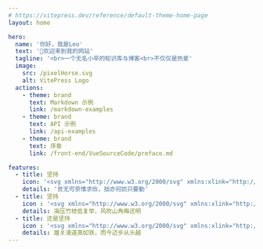 ```yaml
---
# https://vitepress.dev/reference/default-theme-home-page
layout: home

hero:
  name: '你好，我是Leo'
  text: '👋欢迎来到我的网站'
  tagline: '<br>一个无名小卒的知识库与博客<br>不仅仅是热爱'
  image: 
    src: /pixelHorse.svg
    alt: VitePress Logo
  actions:
    - theme: brand
      text: Markdown 示例
      link: /markdown-examples
    - theme: brand
      text: API 示例
      link: /api-examples
    - theme: brand
      text: 序章
      link: /front-end/VueSourceCode/preface.md

features:
  - title: 坚持
    icon: '<svg xmlns="http://www.w3.org/2000/svg" xmlns:xlink="http://www.w3.org/1999/xlink" width="32" height="32" viewBox="0 0 32 32" fill="none"><path d="M22.6316 0L9.36841 0L0 9.36843L0 22.6316L9.36841 32L22.6316 32L32 22.6316L32 9.36843L22.6316 0ZM31.4737 15.7895L30.2105 15.7895L30.2105 8.42105L31.4737 9.68421L31.4737 15.7895ZM5.15788 27.2632L6.00001 26.421L9.47368 29.8947L7.68423 29.8947L5.15788 27.2632ZM2.21054 16.3158L8.10527 16.3158L8.10527 18.421L4.42106 18.421L4.52634 18.7368C5.05265 20.8421 6.00001 22.7368 7.47369 24.2105L6.10528 25.5789L2.21054 21.6842L2.21054 16.3158ZM26.7368 4.94737L25.8947 5.78947L22.421 2.31579L24.2105 2.31579L26.7368 4.94737ZM27.1579 5.26316L29.7895 7.89474L29.7895 9.68421L26.3158 6.21054L27.1579 5.26316ZM25.4737 6.21054L24.1053 7.57895C22.6316 6.10526 20.7368 5.1579 18.6316 4.63159L18.3158 4.52631L18.3158 6.31579L18.3158 8.21052L16.2105 8.21052L16.2105 2.31579L21.6842 2.31579L25.4737 6.21054ZM25.5789 13.2632C24.7368 9.89475 22.2105 7.36842 18.8421 6.52631L18.8421 5.26316C22.7368 6.31579 25.7895 9.26316 26.8421 13.2632L25.5789 13.2632ZM18.8421 26.9474L18.8421 25.6842C22.2105 24.8421 24.7368 22.3158 25.5789 18.9474L26.8421 18.9474C25.7895 22.9474 22.7368 25.8947 18.8421 26.9474ZM13.0526 26.9474C9.1579 25.8947 6.10528 22.9474 5.05265 18.9474L6.31579 18.9474C7.15791 22.3158 9.68422 24.8421 13.0526 25.6842L13.0526 26.9474ZM13.0526 5.26316L13.0526 6.52631C9.68422 7.36842 7.15791 9.89475 6.31579 13.2632L5.05265 13.2632C6.10528 9.26316 9.1579 6.31579 13.0526 5.26316ZM21.3684 14.5263L18.8421 14.5263L18.8421 13.7895L21.0526 13.7895C21.1579 14 21.2632 14.2105 21.3684 14.5263ZM21.0526 18.421L18.8421 18.421L18.8421 17.6842L21.3684 17.6842C21.2632 18 21.1579 18.2105 21.0526 18.421ZM18.8421 21.5789C20 21.0526 20.8421 20.1053 21.4737 18.9474L25.0526 18.9474C24.2105 22 21.8947 24.3158 18.8421 25.1579L18.8421 21.5789ZM17.5789 18.9474L18.3158 18.9474L18.3158 21.1579C18.1053 21.2632 17.7895 21.3684 17.5789 21.4737L17.5789 18.9474ZM14.3158 21.4737C14.1053 21.3684 13.7895 21.2632 13.5789 21.1579L13.5789 18.9474L14.3158 18.9474L14.3158 21.4737ZM10.5263 17.6842L13.0526 17.6842L13.0526 18.421L10.8421 18.421C10.7368 18.2105 10.6316 18 10.5263 17.6842ZM10.8421 13.7895L13.0526 13.7895L13.0526 14.5263L10.5263 14.5263C10.6316 14.2105 10.7368 14 10.8421 13.7895ZM13.0526 10.6316C11.8947 11.1579 11.0526 12.1053 10.421 13.2632L6.8421 13.2632C7.68423 10.2105 10 7.89474 13.0526 7.05263L13.0526 10.6316ZM14.3158 13.2632L13.5789 13.2632L13.5789 11.0526C13.7895 10.9474 14.1053 10.8421 14.3158 10.7368L14.3158 13.2632ZM17.5789 10.7368C17.7895 10.8421 18.1053 10.9474 18.3158 11.0526L18.3158 13.2632L17.5789 13.2632L17.5789 10.7368ZM18.3158 13.7895L18.3158 14.5263L17.5789 14.5263L17.5789 13.7895L18.3158 13.7895ZM17.0526 17.1579L17.0526 18.421L16.2105 18.421L16.2105 16.3158L18.3158 16.3158L18.3158 17.1579L17.0526 17.1579ZM18.3158 17.6842L18.3158 18.421L17.5789 18.421L17.5789 17.6842L18.3158 17.6842ZM15.6842 18.421L14.8421 18.421L14.8421 17.1579L13.5789 17.1579L13.5789 16.3158L15.6842 16.3158L15.6842 18.421ZM13.5789 18.421L13.5789 17.6842L14.3158 17.6842L14.3158 18.421L13.5789 18.421ZM17.0526 15.0526L18.3158 15.0526L18.3158 15.8947L16.2105 15.8947L16.2105 13.7895L17.0526 13.7895L17.0526 15.0526ZM15.6842 15.7895L13.5789 15.7895L13.5789 14.9474L14.8421 14.9474L14.8421 13.6842L15.6842 13.6842L15.6842 15.7895ZM14.3158 14.5263L13.5789 14.5263L13.5789 13.7895L14.3158 13.7895L14.3158 14.5263ZM13.0526 13.2632L11.0526 13.2632C11.5789 12.4211 12.2105 11.7895 13.0526 11.2632L13.0526 13.2632ZM13.0526 18.9474L13.0526 20.9474C12.2105 20.421 11.5789 19.7895 11.0526 18.9474L13.0526 18.9474ZM18.8421 18.9474L20.8421 18.9474C20.3158 19.7895 19.6842 20.421 18.8421 20.9474L18.8421 18.9474ZM18.8421 13.2632L18.8421 11.2632C19.6842 11.7895 20.3158 12.4211 20.8421 13.2632L18.8421 13.2632ZM18.3158 10.4211C18 10.3158 17.6842 10.2105 17.3684 10.1053L17.0526 10L17.0526 13.1579L16.2105 13.1579L16.2105 8.73684L18.3158 8.73684L18.3158 10.4211ZM15.6842 13.2632L14.8421 13.2632L14.8421 10.1053L14.5263 10.2105C14.2105 10.3158 13.8947 10.4211 13.5789 10.5263L13.5789 8.94737L15.6842 8.94737L15.6842 13.2632ZM10.3158 13.7895C10.2105 14.1053 10.1053 14.4211 10 14.7368L9.89472 15.0526L13.0526 15.0526L13.0526 15.8947L8.63159 15.8947L8.63159 13.7895L10.3158 13.7895ZM13.0526 16.3158L13.0526 17.1579L9.89472 17.1579L10 17.4737C10.1053 17.7895 10.2105 18.1053 10.3158 18.421L8.73686 18.421L8.73686 16.3158L13.0526 16.3158ZM10.5263 18.9474C11.0526 20.1053 12 20.9474 13.1579 21.5789L13.1579 25.1579C10.1053 24.3158 7.78946 22 6.94738 18.9474L10.5263 18.9474ZM13.5789 21.7895C13.8947 21.8947 14.2105 22 14.5263 22.1053L14.8421 22.2105L14.8421 19.0526L15.6842 19.0526L15.6842 23.4737L13.5789 23.4737L13.5789 21.7895ZM16.2105 18.9474L17.0526 18.9474L17.0526 22.1053L17.3684 22C17.6842 21.8947 18 21.7895 18.3158 21.6842L18.3158 23.2632L16.2105 23.2632L16.2105 18.9474ZM21.6842 18.421C21.7895 18.1053 21.8947 17.7895 22 17.4737L22.1053 17.1579L18.9474 17.1579L18.9474 16.3158L23.3684 16.3158L23.3684 18.421L21.6842 18.421ZM18.8421 15.7895L18.8421 15.0526L22 15.0526L21.8947 14.7368C21.7895 14.4211 21.6842 14.1053 21.5789 13.7895L23.1579 13.7895L23.1579 15.8947L18.8421 15.8947L18.8421 15.7895ZM21.4737 13.2632C20.9474 12.1053 20 11.2632 18.8421 10.6316L18.8421 7.05263C21.8947 7.89474 24.2105 10.2105 25.0526 13.2632L21.4737 13.2632ZM15.6842 8.3158L13.5789 8.3158L13.5789 4.63159L13.2632 4.73684C11.1579 5.26316 9.26318 6.21054 7.78946 7.68421L6.42106 6.31579L10.3158 2.42105L15.7895 2.42105L15.7895 8.3158L15.6842 8.3158ZM6.10528 5.78947L5.26316 4.94737L7.89474 2.31579L9.68422 2.31579L6.10528 5.78947ZM5.6842 6.21054L2.21054 9.68421L2.21054 7.89474L4.84211 5.26316L5.6842 6.21054ZM6.10528 6.52631L7.47369 7.89474C6.10528 9.36843 5.05265 11.2632 4.52634 13.3684L4.42106 13.6842L6.21052 13.6842L8.10527 13.6842L8.10527 15.7895L2.21054 15.7895L2.21054 10.3158L6.10528 6.52631ZM5.6842 26L4.84211 26.8421L2.21054 24.2105L2.21054 22.421L5.6842 26ZM6.42106 26L7.78946 24.6316C9.26318 26 11.1579 27.0526 13.2632 27.5789L13.5789 27.6842L13.5789 25.8947L13.5789 24L15.6842 24L15.6842 29.8947L10.2105 29.8947L6.42106 26ZM16.2105 23.8947L18.3158 23.8947L18.3158 27.5789L18.6316 27.4737C20.7368 26.9474 22.6316 26 24.1053 24.5263L25.4737 25.8947L21.6842 29.6842L16.2105 29.6842L16.2105 23.8947ZM25.8947 26.421L26.7368 27.2632L24.1053 29.8947L22.3158 29.8947L25.8947 26.421ZM26.2105 26L29.6842 22.5263L29.6842 24.3158L27.0526 26.9474L26.2105 26ZM25.8947 25.6842L24.5263 24.3158C26 22.8421 26.9474 20.9474 27.4737 18.8421L27.5789 18.5263L25.7895 18.5263L23.8947 18.5263L23.8947 16.421L29.7895 16.421L29.7895 21.8947L25.8947 25.6842ZM23.7895 15.7895L23.7895 13.6842L27.4737 13.6842L27.3684 13.3684C26.8421 11.2632 25.8947 9.36843 24.421 7.89474L25.7895 6.52631L29.5789 10.3158L29.5789 15.7895L23.7895 15.7895ZM23.6842 1.78947L16.3158 1.78947L16.3158 0.526316L22.5263 0.526316L23.6842 1.78947ZM9.57896 0.526316L15.7895 0.526316L15.7895 1.78947L8.42105 1.78947L9.57896 0.526316ZM1.68422 8.42105L1.68422 15.7895L0.421046 15.7895L0.421046 9.57896L1.68422 8.42105ZM0.421046 16.3158L1.68422 16.3158L1.68422 23.6842L0.421046 22.421L0.421046 16.3158ZM8.31578 30.421L15.6842 30.421L15.6842 31.6842L9.47368 31.6842L8.31578 30.421ZM22.421 31.5789L16.2105 31.5789L16.2105 30.3158L23.5789 30.3158L22.421 31.5789ZM30.2105 23.7895L30.2105 16.421L31.4737 16.421L31.4737 22.6316L30.2105 23.7895Z"   fill="#D5B270" ></path></svg>'
    details: '贫无可奈惟求俭，拙亦何妨只要勤'
  - title: 坚持
    icon : '<svg xmlns="http://www.w3.org/2000/svg" xmlns:xlink="http://www.w3.org/1999/xlink" width="32" height="32" viewBox="0 0 32 32" fill="none"><path d="M19.4098 15.2131L32 15.2131L32 14.8984C31.4754 6.9246 25.0754 0.52459 17.1016 0L16.7869 0L16.7869 7.44919L15.2131 7.44919L15.2131 0L14.8984 0C6.9246 0.52459 0.52459 6.9246 0 14.8984L0 15.2131L12.5902 15.2131L12.5902 16.7869L0 16.7869L0 17.1016C0.52459 25.0754 6.9246 31.4754 14.8984 32L15.2131 32L15.2131 24.6557L16.7869 24.6557L16.7869 32L17.1016 32C25.0754 31.4754 31.4754 25.0754 32 17.1016L32 16.7869L19.4098 16.7869L19.4098 15.2131ZM17.3115 0.629514C24.7607 1.25902 30.8459 7.23935 31.4754 14.7934L19.4098 14.7934L17.3115 14.7934L17.3115 13.2197L29.9016 13.2197L29.7967 12.9049C28.5377 7.5541 24.5508 3.56722 19.2 2.3082L18.8852 2.20329L18.8852 7.44919L17.3115 7.44919L17.3115 0.629514ZM23.1869 22.5574L23.1869 25.0754L23.6066 24.4459C24.2361 23.6066 24.7607 22.5574 24.9705 21.5082L25.0754 21.1934L18.7803 21.1934L18.7803 24.1311L17.2066 24.1311L17.2066 19.4098L29.0623 19.4098C27.8033 24.2361 24.1311 28.0131 19.3049 29.1672L19.3049 21.6131L24.4459 21.6131C24.2361 22.2426 24.0262 22.8721 23.7115 23.3967L23.7115 22.4525L23.1869 22.4525L23.1869 22.5574ZM14.6885 24.1311L13.1148 24.1311L13.1148 21.1934L6.81967 21.1934L6.9246 21.5082C7.13445 22.5574 7.65904 23.6066 8.28851 24.4459L8.70822 25.0754L8.70822 22.5574L8.18363 22.5574L8.18363 23.5016C7.86885 22.977 7.65904 22.3475 7.44919 21.718L12.5902 21.718L12.5902 29.2721C7.76392 28.0131 3.98691 24.341 2.8328 19.5147L14.7934 19.5147L14.7934 24.1311L14.6885 24.1311ZM16.7869 18.9902L15.2131 18.9902L15.2131 16.8918L13.1148 16.8918L13.1148 15.318L15.2131 15.318L15.2131 13.2197L16.7869 13.2197L16.7869 15.318L18.8852 15.318L18.8852 16.8918L16.7869 16.8918L16.7869 18.9902ZM8.70822 9.54755L8.70822 7.02951L8.28851 7.65902C7.65904 8.49837 7.13445 9.54755 6.9246 10.5967L6.81967 10.9115L13.1148 10.9115L13.1148 7.97378L14.6885 7.97378L14.6885 12.6951L2.72788 12.6951C3.98691 7.86885 7.65904 4.09181 12.4852 2.9377L12.4852 10.4918L7.34426 10.4918C7.55411 9.8623 7.76392 9.23279 8.0787 8.70819L8.0787 9.65246L8.70822 9.65246L8.70822 9.54755ZM18.8852 10.9115L25.1803 10.9115L25.0754 10.5967C24.8656 9.54755 24.341 8.49837 23.7115 7.65902L23.2918 7.02951L23.2918 9.54755L23.8164 9.54755L23.8164 8.60328C24.1311 9.12787 24.341 9.75737 24.5508 10.3869L19.4098 10.3869L19.4098 2.83279C24.2361 4.09181 28.0131 7.76394 29.1672 12.5902L17.3115 12.5902L17.3115 7.86885L18.8852 7.86885L18.8852 10.9115ZM16.7869 7.97378L16.7869 12.6951L15.2131 12.6951L15.2131 7.97378L16.7869 7.97378ZM0.52459 14.6885C1.15411 7.23935 7.13445 1.15411 14.6885 0.52459L14.6885 7.34426L13.1148 7.34426L13.1148 2.09836L12.8 2.20329C7.44919 3.46229 3.46232 7.44919 2.20329 12.8L2.09836 13.1148L14.6885 13.1148L14.6885 14.6885L12.5902 14.6885L0.52459 14.6885ZM14.6885 31.4754C7.23933 30.8459 1.15411 24.8656 0.52459 17.3115L12.8 17.3115L14.5836 17.3115L14.5836 18.8852L1.99343 18.8852L2.09836 19.2C3.35739 24.5508 7.34426 28.5377 12.6951 29.7967L13.0098 29.9016L13.0098 24.6557L14.5836 24.6557L14.5836 31.4754L14.6885 31.4754ZM15.2131 24.1311L15.2131 19.4098L16.7869 19.4098L16.7869 24.1311L15.2131 24.1311ZM31.3705 17.4164C30.741 24.8656 24.7607 30.9508 17.2066 31.5803L17.2066 24.7607L18.7803 24.7607L18.7803 30.0066L19.0951 29.9016C24.4459 28.6426 28.4328 24.6557 29.6918 19.3049L29.7967 18.9902L17.2066 18.9902L17.2066 17.4164L19.3049 17.4164L31.3705 17.4164Z"   fill="#D5B270" ></path></svg>'
    details: 海压竹枝低复举，风吹山角晦还明
  - title: 还是坚持
    icon : '<svg xmlns="http://www.w3.org/2000/svg" xmlns:xlink="http://www.w3.org/1999/xlink" width="32" height="32" viewBox="0 0 32 32" fill="none"><path d="M28.2229 5.66558L26.3344 3.77706L22.5574 0L9.33769 0L0 9.33771L0 22.5574L3.77706 26.3344L4.72131 27.2787L9.44262 32L22.6623 32L32 22.6623L32 9.44262L28.2229 5.66558ZM31.4754 15.8426L26.0197 15.8426L26.0197 11.8557L28.2229 11.8557L28.2229 8.91803L30.6361 8.91803L31.4754 9.75737L31.4754 15.8426ZM27.6984 23.2918L26.0197 23.2918L26.0197 20.8787L27.6984 20.8787L27.6984 23.2918ZM25.4951 23.2918L23.7115 23.2918L23.7115 20.8787L25.4951 20.8787L25.4951 23.2918ZM20.7738 26.1246L23.1869 26.1246L23.1869 27.8033L20.7738 27.8033L20.7738 26.1246ZM23.1869 25.6L20.7738 25.6L20.7738 23.8164L23.1869 23.8164L23.1869 25.6ZM5.87542 27.8033L5.03609 26.9639L4.19672 26.1246L4.19672 23.7115L8.18363 23.7115L8.18363 27.6984L5.87542 27.6984L5.87542 27.8033ZM8.28851 28.3279L8.28851 30.2164L6.40001 28.3279L8.28851 28.3279ZM4.30165 8.81312L5.98034 8.81312L5.98034 11.2262L4.30165 11.2262L4.30165 8.81312ZM6.50493 8.81312L8.28851 8.81312L8.28851 11.2262L6.50493 11.2262L6.50493 8.81312ZM11.2262 6.08525L8.8131 6.08525L8.8131 4.40656L11.2262 4.40656L11.2262 6.08525ZM8.8131 6.60984L11.2262 6.60984L11.2262 8.39344L8.8131 8.39344L8.8131 6.60984ZM27.6984 5.87542L27.6984 8.28853L23.7115 8.28853L23.7115 4.30165L26.1246 4.30165L27.6984 5.87542ZM20.2492 23.2918L16.2623 23.2918L16.2623 18.9902L18.8852 18.9902L18.8852 16.3672L23.1869 16.3672L23.1869 20.3541L20.2492 20.3541L20.2492 23.2918ZM8.8131 20.8787L11.2262 20.8787L11.2262 23.2918L8.8131 23.2918L8.8131 20.8787ZM8.8131 20.3541L8.8131 16.3672L13.1148 16.3672L13.1148 18.9902L15.7377 18.9902L15.7377 23.2918L11.7508 23.2918L11.7508 20.3541L8.8131 20.3541ZM11.7508 8.81312L15.7377 8.81312L15.7377 13.1148L13.1148 13.1148L13.1148 15.7377L8.8131 15.7377L8.8131 11.7508L11.7508 11.7508L11.7508 8.81312ZM18.3607 15.8426L16.2623 15.8426L16.2623 13.7443L18.3607 13.7443L18.3607 15.8426ZM13.6393 16.3672L15.7377 16.3672L15.7377 18.4656L13.6393 18.4656L13.6393 16.3672ZM16.2623 16.3672L18.3607 16.3672L18.3607 18.4656L16.2623 18.4656L16.2623 16.3672ZM15.7377 15.8426L13.6393 15.8426L13.6393 13.7443L15.7377 13.7443L15.7377 15.8426ZM18.8852 15.8426L18.8852 13.2197L16.2623 13.2197L16.2623 8.91803L20.2492 8.91803L20.2492 11.8557L23.1869 11.8557L23.1869 15.8426L18.8852 15.8426ZM20.7738 11.2262L20.7738 8.81312L23.1869 8.81312L23.1869 11.2262L20.7738 11.2262ZM23.7115 8.81312L25.4951 8.81312L25.4951 11.2262L23.7115 11.2262L23.7115 8.81312ZM26.0197 8.81312L27.6984 8.81312L27.6984 11.2262L26.0197 11.2262L26.0197 8.81312ZM23.1869 6.08525L20.7738 6.08525L20.7738 4.40656L23.1869 4.40656L23.1869 6.08525ZM23.1869 6.60984L23.1869 8.39344L20.7738 8.39344L20.7738 6.60984L23.1869 6.60984ZM20.2492 8.28853L16.2623 8.28853L16.2623 6.60984L20.2492 6.60984L20.2492 8.28853ZM15.7377 8.28853L11.7508 8.28853L11.7508 6.60984L15.7377 6.60984L15.7377 8.28853ZM11.2262 8.81312L11.2262 11.2262L8.8131 11.2262L8.8131 8.81312L11.2262 8.81312ZM8.28851 11.7508L8.28851 15.7377L6.50493 15.7377L6.50493 11.7508L8.28851 11.7508ZM8.28851 16.3672L8.28851 20.3541L6.50493 20.3541L6.50493 16.3672L8.28851 16.3672ZM8.28851 20.8787L8.28851 23.2918L6.50493 23.2918L6.50493 20.8787L8.28851 20.8787ZM5.98034 23.2918L4.30165 23.2918L4.30165 20.8787L5.98034 20.8787L5.98034 23.2918ZM8.8131 26.1246L11.2262 26.1246L11.2262 27.8033L8.8131 27.8033L8.8131 26.1246ZM8.8131 25.6L8.8131 23.8164L11.2262 23.8164L11.2262 25.6L8.8131 25.6ZM11.7508 23.8164L15.7377 23.8164L15.7377 25.6L11.7508 25.6L11.7508 23.8164ZM16.2623 23.8164L20.2492 23.8164L20.2492 25.6L16.2623 25.6L16.2623 23.8164ZM20.7738 23.2918L20.7738 20.8787L23.1869 20.8787L23.1869 23.2918L20.7738 23.2918ZM23.7115 20.3541L23.7115 16.3672L25.4951 16.3672L25.4951 20.3541L23.7115 20.3541ZM23.7115 15.8426L23.7115 11.8557L25.4951 11.8557L25.4951 15.8426L23.7115 15.8426ZM30.1115 8.28853L28.2229 8.28853L28.2229 6.40001L30.1115 8.28853ZM23.7115 3.77706L23.7115 1.88852L25.6 3.77706L23.7115 3.77706ZM23.1869 1.36393L23.1869 3.77706L20.2492 3.77706L20.2492 5.98033L16.2623 5.98033L16.2623 0.52459L22.4525 0.52459L23.1869 1.36393ZM9.54755 0.629514L15.7377 0.629514L15.7377 6.08525L11.7508 6.08525L11.7508 3.88197L8.8131 3.88197L8.8131 1.36393L9.54755 0.629514ZM8.28851 1.88852L8.28851 3.77706L6.40001 3.77706L8.28851 1.88852ZM5.87542 4.30165L8.28851 4.30165L8.28851 8.28853L4.30165 8.28853L4.30165 5.87542L5.87542 4.30165ZM3.77706 8.28853L1.88855 8.28853L3.77706 6.40001L3.77706 8.28853ZM1.36396 8.81312L3.77706 8.81312L3.77706 11.7508L5.98034 11.7508L5.98034 15.7377L0.52459 15.7377L0.52459 9.54755L1.36396 8.81312ZM0.52459 16.3672L5.98034 16.3672L5.98034 20.3541L3.77706 20.3541L3.77706 23.2918L1.36396 23.2918L0.52459 22.4525L0.52459 16.3672ZM1.88855 23.8164L3.77706 23.8164L3.77706 25.7049L1.88855 23.8164ZM8.8131 30.741L8.8131 28.3279L11.7508 28.3279L11.7508 26.1246L15.7377 26.1246L15.7377 31.5803L9.54755 31.5803L8.8131 30.741ZM22.4525 31.5803L16.2623 31.5803L16.2623 26.1246L20.2492 26.1246L20.2492 28.3279L23.1869 28.3279L23.1869 30.741L22.4525 31.5803ZM23.7115 30.2164L23.7115 28.3279L25.6 28.3279L23.7115 30.2164ZM26.1246 27.8033L23.7115 27.8033L23.7115 23.8164L27.6984 23.8164L27.6984 26.2295L26.1246 27.8033ZM28.2229 23.8164L30.1115 23.8164L28.2229 25.7049L28.2229 23.8164ZM30.6361 23.2918L28.2229 23.2918L28.2229 20.3541L26.0197 20.3541L26.0197 16.3672L31.4754 16.3672L31.4754 22.5574L30.6361 23.2918Z"   fill="#D5B270" ></path></svg>'
    details: 雄关漫道真如铁，而今迈步从头越
---
```

<HomeUnderline />
